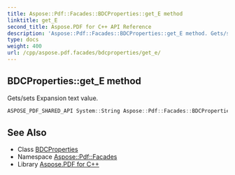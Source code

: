 ```yaml
---
title: Aspose::Pdf::Facades::BDCProperties::get_E method
linktitle: get_E
second_title: Aspose.PDF for C++ API Reference
description: 'Aspose::Pdf::Facades::BDCProperties::get_E method. Gets/sets Expansion text value in C++.'
type: docs
weight: 400
url: /cpp/aspose.pdf.facades/bdcproperties/get_e/
---
```

## BDCProperties::get_E method


Gets/sets Expansion text value.

```cpp
ASPOSE_PDF_SHARED_API System::String Aspose::Pdf::Facades::BDCProperties::get_E()
```

## See Also

* Class [BDCProperties](../)
* Namespace [Aspose::Pdf::Facades](../../)
* Library [Aspose.PDF for C++](../../../)
